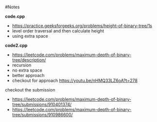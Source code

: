#Notes

**code.cpp**

- https://practice.geeksforgeeks.org/problems/height-of-binary-tree/1s
- level order traversal and then calculate height
- using extra space

**code2.cpp**

- https://leetcode.com/problems/maximum-depth-of-binary-tree/description/
- recursion
- no extra space
- better approach
- checkout for approach https://youtu.be/nHMQ33LZ6oA?t=278

checkout the submission

- https://leetcode.com/problems/maximum-depth-of-binary-tree/submissions/910401374/
- https://leetcode.com/problems/maximum-depth-of-binary-tree/submissions/910986600/
